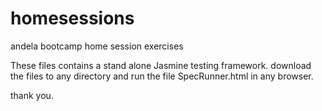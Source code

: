 # homesessions
andela bootcamp home session  exercises

These files contains a stand alone Jasmine testing framework. download the files to any directory and run the file SpecRunner.html in any browser.

thank you.
